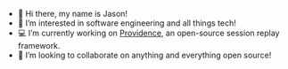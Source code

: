 - 👋  Hi there, my name is Jason!
- 👀  I’m interested in software engineering and all things tech!
- 💻  I’m currently working on [Providence](https://github.com/providence-replay), an open-source session replay framework.
- 💞️  I’m looking to collaborate on anything and everything open source!

<!---
JsunJ/JsunJ is a ✨ special ✨ repository because its `README.md` (this file) appears on your GitHub profile.
You can click the Preview link to take a look at your changes.
--->
